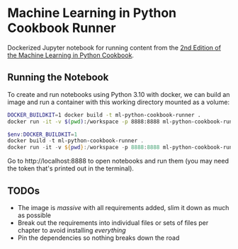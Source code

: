 # Machine Learning in Python Cookbook Runner

Dockerized Jupyter notebook for running content from the [2nd Edition of the Machine Learning in Python Cookbook](https://www.oreilly.com/library/view/machine-learning-with/9781098135713/).

## Running the Notebook

To create and run notebooks using Python 3.10 with docker, we can build an image and run a container with this working directory mounted as a volume:

```bash
DOCKER_BUILDKIT=1 docker build -t ml-python-cookbook-runner .
docker run -it -v $(pwd):/workspace -p 8888:8888 ml-python-cookbook-runner 
```

```powershell
$env:DOCKER_BUILDKIT=1 
docker build -t ml-python-cookbook-runner .
docker run -it -v ${pwd}:/workspace -p 8888:8888 ml-python-cookbook-runner 
```

Go to http://localhost:8888 to open notebooks and run them (you may need the token that's printed out in the terminal).

## TODOs

- The image is _massive_ with all requirements added, slim it down as much as possible
- Break out the requirements into individual files or sets of files per chapter to avoid installing _everything_
- Pin the dependencies so nothing breaks down the road
